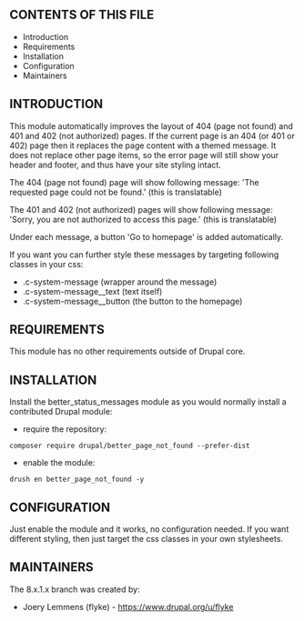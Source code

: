 CONTENTS OF THIS FILE
---------------------

* Introduction
* Requirements
* Installation
* Configuration
* Maintainers


INTRODUCTION
------------

This module automatically improves the layout of 404 (page not found)
and 401 and 402 (not authorized) pages. If the current page is an 404
(or 401 or 402) page then it replaces the page content with a themed
message.
It does not replace other page items, so the error page will
still show your header and footer, and thus have your site styling intact.

The 404 (page not found) page will show following message:
'The requested page could not be found.' (this is translatable)

The 401 and 402 (not authorized) pages will show following message:
'Sorry, you are not authorized to access this page.' (this is translatable)

Under each message, a button 'Go to homepage' is added automatically.

If you want you can further style these messages by targeting following
classes in your css:
- .c-system-message (wrapper around the message)
- .c-system-message__text (text itself)
- .c-system-message__button (the button to the homepage)

REQUIREMENTS
------------

This module has no other requirements outside of Drupal core.


INSTALLATION
------------

Install the better_status_messages module as you would normally install a
contributed Drupal
module:
- require the repository:
```
composer require drupal/better_page_not_found --prefer-dist
```
- enable the module:
```
drush en better_page_not_found -y
```


CONFIGURATION
--------------

Just enable the module and it works, no configuration needed.
If you want different styling, then just target the css classes
in your own stylesheets.


MAINTAINERS
-----------

The 8.x.1.x branch was created by:

 * Joery Lemmens (flyke) - https://www.drupal.org/u/flyke
